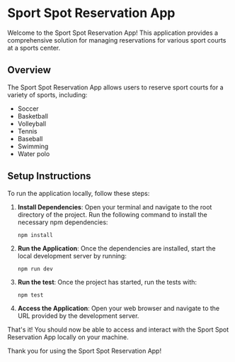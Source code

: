 # Sport Spot Reservation App

Welcome to the Sport Spot Reservation App! This application provides a comprehensive solution for managing reservations for various sport courts at a sports center.

## Overview

The Sport Spot Reservation App allows users to reserve sport courts for a variety of sports, including:
- Soccer
- Basketball
- Volleyball
- Tennis
- Baseball
- Swimming
- Water polo

## Setup Instructions

To run the application locally, follow these steps:

1. **Install Dependencies**: Open your terminal and navigate to the root directory of the project. Run the following command to install the necessary npm dependencies:

    ```
    npm install
    ```

2. **Run the Application**: Once the dependencies are installed, start the local development server by running:

    ```
    npm run dev
    ```

2. **Run the test**: Once the project has started, run the tests with:

    ```
    npm test
    ```

3. **Access the Application**: Open your web browser and navigate to the URL provided by the development server.

That's it! You should now be able to access and interact with the Sport Spot Reservation App locally on your machine.


Thank you for using the Sport Spot Reservation App!
